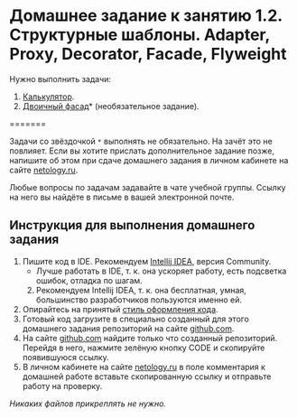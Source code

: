 # Домашнее задание к занятию 1.2. Структурные шаблоны. Adapter, Proxy, Decorator, Facade, FlyweightНужно выполнить задачи:1. [Калькулятор](./task1/README.md).2. [Двоичный фасад](./task2/README.md)* (необязательное задание).=======Задачи со звёздочкой `*` выполнять не обязательно. На зачёт это не повлияет. Если вы хотите прислать дополнительное задание позже, напишите об этом при сдаче домашнего задания в личном кабинете на сайте [netology.ru](https://netology.ru).Любые вопросы по задачам задавайте в чате учебной группы. Ссылку на него вы найдёте в письме в вашей электронной почте.## Инструкция для выполнения домашнего задания1. Пишите код в IDE. Рекомендуем [Intellij IDEA](https://www.jetbrains.com/idea/download/), версия Community.    * Лучше работать в IDE, т. к. она ускоряет работу, есть подсветка ошибок, отладка по шагам.    2. Рекомендуем Intellij IDEA, т. к. она бесплатная, умная, большинство разработчиков пользуются именно ей.2. Опирайтесь на принятый [стиль оформления кода](https://github.com/netology-code/codestyle/blob/master/java/README.md).3. Готовый код загрузите в специально созданный для этого домашнего задания репозиторий на сайте [github.com](https://github.com/).4. На сайте [github.com](https://github.com/) найдите только что созданный репозиторий. Перейдя в него, нажмите зелёную кнопку CODE и скопируйте появившуюся ссылку.5. В личном кабинете на сайте [netology.ru](https://netology.ru/) в поле комментария к домашней работе вставьте скопированную ссылку и отправьте работу на проверку.*Никаких файлов прикреплять не нужно.*
